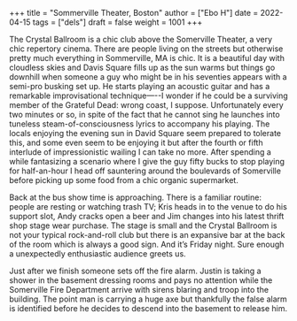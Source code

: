 +++
title = "Sommerville Theater, Boston"
author = ["Ebo H"]
date = 2022-04-15
tags = ["dels"]
draft = false
weight = 1001
+++

The Crystal Ballroom is a chic club above the Somerville Theater, a very chic repertory cinema. There are people living on the streets but otherwise pretty much everything in Sommerville, MA is chic. It is a beautiful day with cloudless skies and Davis Square fills up as the sun warms but things go downhill when someone a guy who might be in his seventies appears with a semi-pro busking set up. He starts playing an acoustic guitar and has a remarkable improvisational technique—--I wonder if he could be a surviving member of the Grateful Dead: wrong coast, I suppose. Unfortunately every two minutes or so, in spite of the fact that he cannot sing he launches into tuneless steam-of-consciousness lyrics to accompany his playing. The locals enjoying the evening sun in David Square seem prepared to tolerate this, and some even seem to be enjoying it but after the fourth or fifth interlude of impressionistic wailing I can take no more. After spending a while fantasizing a scenario where I give the guy fifty bucks to stop playing for half-an-hour I head off sauntering around the boulevards of Somerville before picking up some food from a chic organic supermarket.

Back at the bus show time is approaching. There is a familiar routine: people are resting or watching trash TV; Kris heads in to the venue to do his support slot, Andy cracks open a beer and Jim changes into his latest thrift shop stage wear purchase. The stage is small and the Crystal Ballroom is not your typical rock-and-roll club but there is an expansive bar at the back of the room which is always a good sign. And it’s Friday night. Sure enough a unexpectedly enthusiastic audience greets us.

Just after we finish someone sets off the fire alarm. Justin is taking a shower in the basement dressing rooms and pays no attention while the Somerville Fire Department arrive with sirens blaring and troop into the building. The point man is carrying a huge axe but thankfully the false alarm is identified before he decides to descend into the basement to release him.
